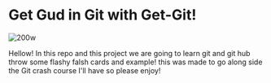 # Get Gud in Git with Get-Git!

![200w](https://github.com/user-attachments/assets/75639435-81b5-42e3-81b4-81ebfbc4fcb4)  


Hellow! In this repo and this project we are going to learn git and git hub throw some flashy falsh cards and example! this was made to go along side the Git crash course I'll have so please enjoy!



